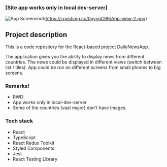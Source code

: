 ### [Site app works only in local dev-server]

![App Screenshot](https://i.postimg.cc/B6K6jQ4D/App-view-1.png)(https://i.postimg.cc/0yyypC99/App-view-2.png)

## Project description

This is a code repository for the React-based project DailyNewsApp.

The application gives you the ability to display news from different countries. The news could be displayed in different views (switch between list / tiles). App could be run on different screens from small phones to big screens.

### Remarks!

- RWD
- App works only in local-dev-server
- Some of the countries (vast major) don't have Images.

### Tech stack

- React
- TypeScript
- React Redux Toolkit
- Styled Components
- Jest
- React Testing Library
